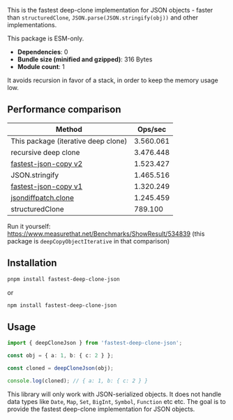 This is the fastest deep-clone implementation for JSON objects - faster than `structuredClone`, `JSON.parse(JSON.stringify(obj))` and other implementations.

This package is ESM-only.

- **Dependencies**: 0
- **Bundle size (minified and gzipped)**: 316 Bytes
- **Module count**: 1

It avoids recursion in favor of a stack, in order to keep the memory usage low.

## Performance comparison

| Method                                                                                                            | Ops/sec   |
|-------------------------------------------------------------------------------------------------------------------|-----------|
| This package (iterative deep clone)                                                                               | 3.560.061 |
| recursive deep clone                                                                                              | 3.476.448 |
| [fastest-json-copy v2](https://github.com/streamich/fastest-json-copy/blob/main/lib/v2.js)                        | 1.523.427 |
| JSON.stringify                                                                                                    | 1.465.516 |
| [fastest-json-copy v1](https://github.com/streamich/fastest-json-copy/blob/main/lib/v1.js)                        | 1.320.249 |
| [jsondiffpatch.clone](https://github.com/benjamine/jsondiffpatch/blob/master/packages/jsondiffpatch/src/clone.ts) | 1.245.459 |
| structuredClone                                                                                                   | 789.100   |

Run it yourself: https://www.measurethat.net/Benchmarks/ShowResult/534839 (this package is `deepCopyObjectIterative` in that comparison)

## Installation

```bash
pnpm install fastest-deep-clone-json
```
or

```bash
npm install fastest-deep-clone-json
```

## Usage

```ts
import { deepCloneJson } from 'fastest-deep-clone-json';

const obj = { a: 1, b: { c: 2 } };

const cloned = deepCloneJson(obj);

console.log(cloned); // { a: 1, b: { c: 2 } }
```

This library will only work with JSON-serialized objects. It does not handle data types like `Date`, `Map`, `Set`, `BigInt`, `Symbol`, `Function` etc etc. The goal is to provide the fastest deep-clone implementation for JSON objects.

